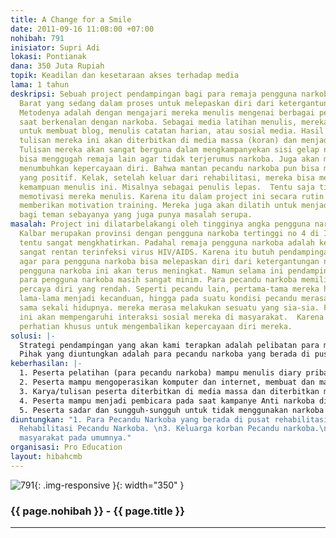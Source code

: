 ```yaml
---
title: A Change for a Smile
date: 2011-09-16 11:08:00 +07:00
nohibah: 791
inisiator: Supri Adi
lokasi: Pontianak
dana: 350 Juta Rupiah
topik: Keadilan dan kesetaraan akses terhadap media
lama: 1 tahun
deskripsi: Sebuah project pendampingan bagi para remaja pengguna narkoba di Kalimantan
  Barat yang sedang dalam proses untuk melepaskan diri dari ketergantungan narkoba.
  Metodenya adalah dengan mengajari mereka menulis mengenai berbagai pengalaman mereka
  saat berkenalan dengan narkoba. Sebagai media latihan menulis, mereka akan diajari
  untuk membuat blog, menulis catatan harian, atau sosial media. Hasil akhirnya, kumpulan
  tulisan mereka ini akan diterbitkan di media massa (koran) dan menjadi sebuah buku.
  Tulisan mereka akan sangat berguna dalam mengkampanyekan sisi gelap narkotika sehingga
  bisa menggugah remaja lain agar tidak terjerumus narkoba. Juga akan membantu mereka
  menumbuhkan kepercayaan diri. Bahwa mantan pecandu narkoba pun bisa melakukan hal
  yang positif. Kelak, setelah keluar dari rehabilitasi, mereka bisa memanfaatkan
  kemampuan menulis ini. Misalnya sebagai penulis lepas.  Tentu saja tidak mudah untuk
  memotivasi mereka menulis. Karena itu dalam project ini secara rutin kami juga akan
  memberikan motivation training. Mereka juga akan dilatih untuk menjadi fasilitator
  bagi teman sebayanya yang juga punya masalah serupa.
masalah: Project ini dilatarbelakangi oleh tingginya angka pengguna narkoba di Kalbar.
  Kalbar merupakan provinsi dengan pengguna narkoba tertinggi no 4 di Indonesia. Ini
  tentu sangat mengkhatirkan. Padahal remaja pengguna narkoba adalah kelompok yang
  sangat rentan terinfeksi virus HIV/AIDS. Karena itu butuh pendampingan yang khusus
  agar para pengguna narkoba bisa melepaskan diri dari ketergantungan narkoba. Kecenderungan
  pengguna narkoba ini akan terus meningkat. Namun selama ini pendampingan terhadap
  para pengguna narkoba masih sangat minim. Para pecandu narkoba memiliki tingkat
  percaya diri yang rendah. Seperti pecandu lain, pertama-tama mereka hanya mencoba,
  lama-lama menjadi kecanduan, hingga pada suatu kondisi pecandu merasa tak berguna
  sama sekali hidupnya. mereka merasa melakukan sesuatu yang sia-sia. Faktor mental
  ini akan mempengaruhi interaksi sosial mereka di masyarakat.  Karena itu perlu sebuah
  perhatian khusus untuk mengembalikan kepercayaan diri mereka.
solusi: |-
  Strategi pendampingan yang akan kami terapkan adalah pelibatan para mantan pecandu narkoba atau mereka yang sedang menjalani upaya rehabilitasi. Mereka akan dilatih menulis dan hasil tulisan mereka akan diterbitkan ke berbagai media seperti koran, web blog dan social network (facebook) sebagai bentuk kampanye Anti Narkoba. Selain pelatihan menulis, mereka juga akan diberikan pelatihan komputer program dan internet (membuat email, teknik browsing dan membuat web blog dan facebook). Dengan melakukan pelatihan IT ini diharapkan mereka mempunyai keterampilan dibidang teknologi dan informasi. Mereka diharapkan mempu menulis pengalaman hidup mereka dan pada akhirnya mampu memberikan informasi dan pemahaman tentang bahaya narkoba kepada masyarakat. Mereka juga dapat menggunakan media web blog, koran maupun media social network seperti facebook. Selain pelatihan IT, kami juga akan memberikan pelatihan motivasi, leadership dan public speaking kepada para pecandu narkoba ini.
  Pihak yang diuntungkan adalah para pecandu narkoba yang berada di pusat rehabilitasi, pusat rehabilitasi pecandu narkoba, keluarga korban pecandu narkoba, siswa, dan masyarakat pada umumnya.
keberhasilan: |-
  1. Peserta pelatihan (para pecandu narkoba) mampu menulis diary pribadi dan mampu menulis persuasif.
  2. Peserta mampu mengoperasikan komputer dan internet, membuat dan mampu menggunakan web blog dan facebook untuk mempublikasi tulisan mereka.
  3. Karya/tulisan peserta diterbitkan di media massa dan diterbitkan menjadi buku.
  4. Peserta mampu menjadi pembicara pada saat kampanye Anti narkoba di sekolah, kampus, dan di lingkungan masyarakat.
  5. Peserta sadar dan sungguh-sungguh untuk tidak menggunakan narkoba lagi dikehidupannya serta siap untuk melanjutkan hidup dengan sehat dan bermanfaat untuk diri sendiri, keluarga, dan di lingkungan masyarakat.
diuntungkan: "1. Para Pecandu Narkoba yang berada di pusat rehabilitasi. \n2. Pusat
  Rehabilitasi Pecandu Narkoba. \n3. Keluarga korban Pecandu narkoba.\n 4. Siswa dan
  masyarakat pada umumnya."
organisasi: Pro Education
layout: hibahcmb
---
```


![791](/static/img/hibahcmb/791.png){: .img-responsive }{: width="350" }

### {{ page.nohibah }} - {{ page.title }}

---
